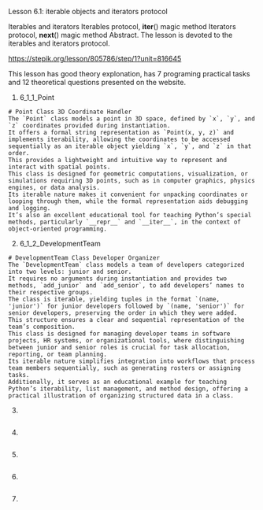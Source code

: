 Lesson 6.1: iterable objects and iterators protocol

Iterables and iterators
Iterables protocol, **iter**() magic method
Iterators protocol, **next**() magic method
Abstract. The lesson is devoted to the iterables and iterators protocol.

https://stepik.org/lesson/805786/step/1?unit=816645

This lesson has good theory explonation, has 7 programing practical tasks and 12 theoretical questions presented on the website.

1. 6_1_1_Point

```
# Point Class 3D Coordinate Handler
The `Point` class models a point in 3D space, defined by `x`, `y`, and `z` coordinates provided during instantiation.
It offers a formal string representation as `Point(x, y, z)` and implements iterability, allowing the coordinates to be accessed sequentially as an iterable object yielding `x`, `y`, and `z` in that order.
This provides a lightweight and intuitive way to represent and interact with spatial points.
This class is designed for geometric computations, visualization, or simulations requiring 3D points, such as in computer graphics, physics engines, or data analysis.
Its iterable nature makes it convenient for unpacking coordinates or looping through them, while the formal representation aids debugging and logging.
It’s also an excellent educational tool for teaching Python’s special methods, particularly `__repr__` and `__iter__`, in the context of object-oriented programming.

```

2. 6_1_2_DevelopmentTeam

```
# DevelopmentTeam Class Developer Organizer
The `DevelopmentTeam` class models a team of developers categorized into two levels: junior and senior.
It requires no arguments during instantiation and provides two methods, `add_junior` and `add_senior`, to add developers’ names to their respective groups.
The class is iterable, yielding tuples in the format `(name, 'junior')` for junior developers followed by `(name, 'senior')` for senior developers, preserving the order in which they were added.
This structure ensures a clear and sequential representation of the team’s composition.
This class is designed for managing developer teams in software projects, HR systems, or organizational tools, where distinguishing between junior and senior roles is crucial for task allocation, reporting, or team planning.
Its iterable nature simplifies integration into workflows that process team members sequentially, such as generating rosters or assigning tasks.
Additionally, it serves as an educational example for teaching Python’s iterability, list management, and method design, offering a practical illustration of organizing structured data in a class.
```

3.

```

```

4.

```

```

5.

```

```

6.

```

```

7.

```

```
